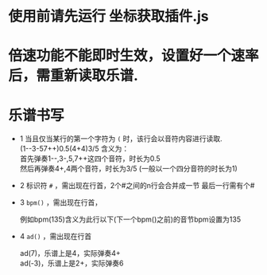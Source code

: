 使用前请先运行  坐标获取插件.js
=
倍速功能不能即时生效，设置好一个速率后，需重新读取乐谱.
=
乐谱书写
=
*    1 当且仅当某行的第一个字符为 ```(``` 时，该行会以音符内容进行读取.  
        (1--3-57++)0.5(4+4)3/5    含义为：  
        首先弹奏1--,3-,5,7++这四个音符，时长为0.5  
        然后再弹奏4+,4两个音符，时长为3/5
        (一般以一个四分音符的时长为1)

*    2 标识符 ```#``` ，需出现在行首，2个#之间的n行会合并成一节
        最后一行需有个#

*    3 ```bpm()``` ，需出现在行首，

        例如bpm(135)含义为此行以下(下一个bpm()之前)的音节bpm设置为135
*    4 ```ad()``` ，需出现在行首

        ad(7)，乐谱上是4，实际弹奏4+  
        ad(-3)，乐谱上是2+，实际弹奏6
